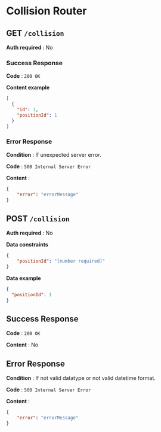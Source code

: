 # Collision Router

## GET `/collision`

**Auth required** : No

### Success Response

**Code** : `200 OK`

**Content example**

```json
[
  {
    "id": 1,
    "positionId": 1
  }
]
```

### Error Response

**Condition** : If unexpected server error.

**Code** : `500 Internal Server Error`

**Content** :

```json
{
    "error": "errorMessage"
}
```

## POST `/collision`

**Auth required** : No

**Data constraints**

```json
{
    "positionId": "[number required]"
}
```

**Data example**

```json
{
  "positionId": 1
}
```

## Success Response

**Code** : `200 OK`

**Content** : No

## Error Response

**Condition** : If not valid datatype or not valid datetime format.

**Code** : `500 Internal Server Error`

**Content** :

```json
{
    "error": "errorMessage"
}
```
